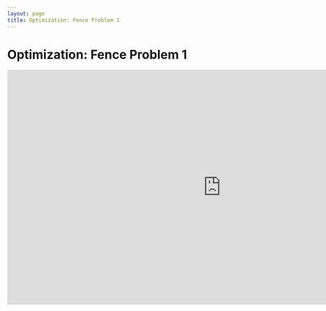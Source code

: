 ```yaml
---
layout: page
title: Optimization: Fence Problem 1
---
```


# Optimization: Fence Problem 1
<iframe scrolling="no" src="https://tube.geogebra.org/material/iframe/id/107320/width/980/height/540/border/888888/rc/false/ai/false/sdz/false/smb/false/stb/false/stbh/true/ld/false/sri/true/at/preferhtml5" width="980px" height="540px" style="border:0px;"> </iframe>